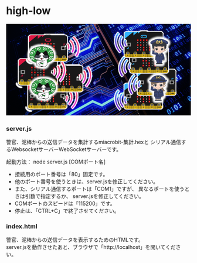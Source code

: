 # high-low

![](highlow.png)

### server.js

警官、泥棒からの送信データを集計するmiacrobit-集計.hexと
シリアル通信するWebsocketサーバーWebSocketサーバーです。<br>

起動方法： node server.js  [COMポート名]

- 接続用のポート番号は「80」固定です。
- 他のポート番号を使うときは、server.jsを修正してください。
- また、シリアル通信するポートは「COM1」ですが、
異なるポートを使うときは引数で指定するか、
server.jsを修正してください。
- COMポートのスピードは「115200」です。
- 停止は、「CTRL+C」で終了させてください。

### index.html

警官、泥棒からの送信データを表示するためのHTMLです。<br>
server.jsを動作させたあと、ブラウザで「http://localhost」を開いてください。
